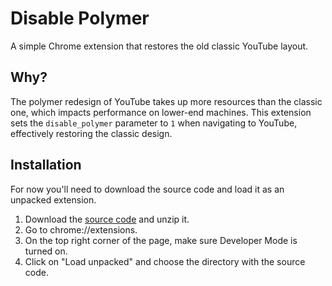 # Disable Polymer

A simple Chrome extension that restores the old classic YouTube layout.

## Why?

The polymer redesign of YouTube takes up more resources than the classic one, which impacts performance on lower-end machines. This extension sets the `disable_polymer` parameter to `1` when navigating to YouTube, effectively restoring the classic design.

## Installation

For now you'll need to download the source code and load it as an unpacked extension.
1. Download the [source code](https://github.com/unnameduser95/disable-polymer/archive/master.zip) and unzip it.
2. Go to chrome://extensions.
3. On the top right corner of the page, make sure Developer Mode is turned on.
4. Click on "Load unpacked" and choose the directory with the source code.